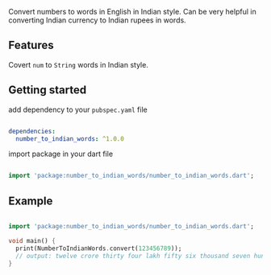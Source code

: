 Convert numbers to words in English in Indian style. Can be very helpful in converting Indian currency to Indian rupees in words.

## Features

Covert `num` to `String` words in Indian style.

## Getting started

add dependency to your `pubspec.yaml` file

```yaml

dependencies:
  number_to_indian_words: ^1.0.0

```

import package in your dart file

```dart

import 'package:number_to_indian_words/number_to_indian_words.dart';

```

## Example

```dart

import 'package:number_to_indian_words/number_to_indian_words.dart';

void main() {
  print(NumberToIndianWords.convert(123456789));
  // output: twelve crore thirty four lakh fifty six thousand seven hundred eighty nine
}

```